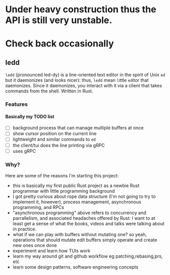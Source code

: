 # Under heavy construction thus the API is still very unstable.
# Check back occasionally

## ledd
`ledd` (pronounced led-dy) is a line-oriented text editor in the spirit of Unix `ed` but it daemonizes (and looks nicer): thus, `ledd` mean `l`ittle `ed`itor that `d`aemonizes. Since it daemonizes, you interact with it via a client that takes commands from the shell. Written in Rust.

### Features
#### Basically my TODO list
 - [ ] background process that can manage multiple buffers at once
 - [ ] show cursor position on the current line
 - [ ] lightweight and similar commands to `ed`
 - [ ] the client/tui does the line printing via gRPC
 - [ ] uses gRPC

### Why?
Here are some of the reasons I'm starting this project:
- this is basically my first public Rust project as a newbie Rust programmar with little programming background
- I got pretty curious about rope data structure (I'm not going to try to implement it, however), process management, asynchronous programming, and RPCs
- "asynchronous programming" above refers to concurrency and parrallelism, and associated headaches offered by Rust: I want to at least get a sense of what the books, videos and talks were talking about in practice.
- what if we can play with buffers without mutating one? so yeah, operations that should mutate edit buffers simply operate and create new ones once done
- experiment and learn how TUIs work
- learn my way around git and github workflow eg patching,rebasing,prs, etc
- learn some design patterns, software engineering concepts

